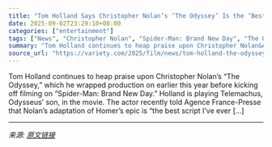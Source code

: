 ```yaml
---
title: "Tom Holland Says Christopher Nolan’s ‘The Odyssey’ Is the ‘Best Script I’ve Ever Read’ and Filming Fourth ‘Spider-Man’ Movie Feels ‘Like the First Time’"
date: 2025-09-02T23:29:10+08:00
categories: ["entertainment"]
tags: ["News", "Christopher Nolan", "Spider-Man: Brand New Day", "The Odyssey", "Tom Holland"]
summary: "Tom Holland continues to heap praise upon Christopher Nolan&#8217;s &#8220;The Odyssey,&#8221; which he wrapped production on earlier this year before kicking off filming on &#8220;Spider-Man: Brand N"
source_url: "https://variety.com/2025/film/news/tom-holland-the-odyssey-best-script-christopher-nolan-1236505403/"
---
```


Tom Holland continues to heap praise upon Christopher Nolan&#8217;s &#8220;The Odyssey,&#8221; which he wrapped production on earlier this year before kicking off filming on &#8220;Spider-Man: Brand New Day.&#8221; Holland is playing Telemachus, Odysseus’ son, in the movie. The actor recently told Agence France-Presse that Nolan&#8217;s adaptation of Homer&#8217;s epic is &#8220;the best script I&#8217;ve ever [&#8230;]

---

*来源: [原文链接](https://variety.com/2025/film/news/tom-holland-the-odyssey-best-script-christopher-nolan-1236505403/)*
